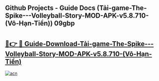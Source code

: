 ## Github Projects - Guide Docs (Tải-game-The-Spike---Volleyball-Story-MOD-APK-v5.8.710-(Vô-Hạn-Tiền)) 09gbp

# <h2><a href="https://apkcomod.com?title=Tải-game-The-Spike---Volleyball-Story-MOD-APK-v5.8.710-(Vô-Hạn-Tiền)">🔗👉 🔴 Guide-Download-Tải-game-The-Spike---Volleyball-Story-MOD-APK-v5.8.710-(Vô-Hạn-Tiền) </a></h2>

[![acn](https://github.com/user-attachments/assets/0f9c940e-d8b0-45ae-aac7-cd30a18b3e1c)](https://apkcomod.com?title=Tải-game-The-Spike---Volleyball-Story-MOD-APK-v5.8.710-(Vô-Hạn-Tiền))
